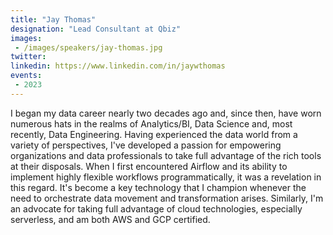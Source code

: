 ```yaml
---
title: "Jay Thomas"
designation: "Lead Consultant at Qbiz"
images:
 - /images/speakers/jay-thomas.jpg
twitter: 
linkedin: https://www.linkedin.com/in/jaywthomas
events:
 - 2023
---
```


I began my data career nearly two decades ago and, since then, have worn numerous hats in the realms of Analytics/BI, Data Science and, most recently, Data Engineering. Having experienced the data world from a variety of perspectives, I've developed a passion for empowering organizations and data professionals to take full advantage of the rich tools at their disposals. When I first encountered Airflow and its ability to implement highly flexible workflows programmatically, it was a revelation in this regard. It's become a key technology that I champion whenever the need to orchestrate data movement and transformation arises. Similarly, I'm an advocate for taking full advantage of cloud technologies, especially serverless, and am both AWS and GCP certified.